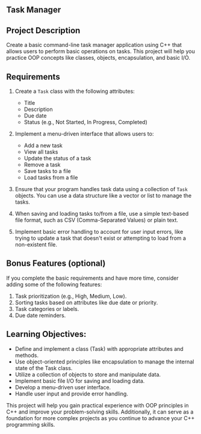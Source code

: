 ## Task Manager

## Project Description
Create a basic command-line task manager application using C++ that allows users to perform basic operations on tasks. This project will help you practice OOP concepts like classes, objects, encapsulation, and basic I/O.

## Requirements

1. Create a `Task` class with the following attributes:
    - Title
    - Description
    - Due date
    - Status (e.g., Not Started, In Progress, Completed)

2. Implement a menu-driven interface that allows users to:
    - Add a new task
    - View all tasks
    - Update the status of a task
    - Remove a task
    - Save tasks to a file
    - Load tasks from a file

3. Ensure that your program handles task data using a collection of `Task` objects. You can use a data structure like a vector or list to manage the tasks.

4. When saving and loading tasks to/from a file, use a simple text-based file format, such as CSV (Comma-Separated Values) or plain text.

5. Implement basic error handling to account for user input errors, like trying to update a task that doesn't exist or attempting to load from a non-existent file.

## Bonus Features (optional)

If you complete the basic requirements and have more time, consider adding some of the following features:

1. Task prioritization (e.g., High, Medium, Low).
2. Sorting tasks based on attributes like due date or priority.
3. Task categories or labels.
4. Due date reminders.

## Learning Objectives:

- Define and implement a class (Task) with appropriate attributes and methods.
- Use object-oriented principles like encapsulation to manage the internal state of the Task class.
- Utilize a collection of objects to store and manipulate data.
- Implement basic file I/O for saving and loading data.
- Develop a menu-driven user interface.
- Handle user input and provide error handling.

This project will help you gain practical experience with OOP principles in C++ and improve your problem-solving skills. Additionally, it can serve as a foundation for more complex projects as you continue to advance your C++ programming skills.
